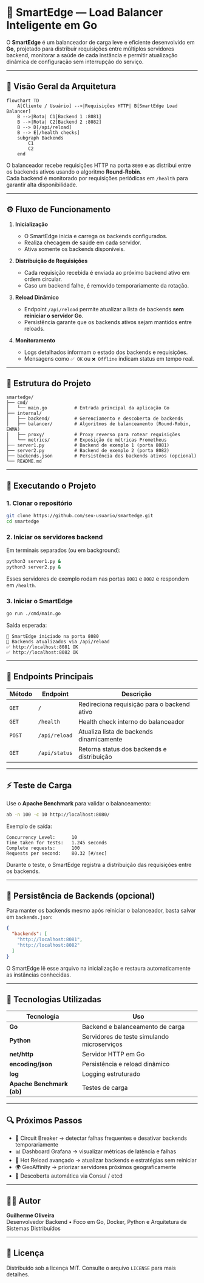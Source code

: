 # 🚀 SmartEdge — Load Balancer Inteligente em Go

O **SmartEdge** é um balanceador de carga leve e eficiente desenvolvido em **Go**, projetado para distribuir requisições entre múltiplos servidores backend, monitorar a saúde de cada instância e permitir atualização dinâmica de configuração sem interrupção do serviço.

---

## 🧠 Visão Geral da Arquitetura

```mermaid
flowchart TD
    A[Cliente / Usuário] -->|Requisições HTTP| B[SmartEdge Load Balancer]
    B -->|Rota| C1[Backend 1 :8081]
    B -->|Rota| C2[Backend 2 :8082]
    B --> D[/api/reload]
    B --> E[/health checks]
    subgraph Backends
        C1
        C2
    end
```

O balanceador recebe requisições HTTP na porta `8080` e as distribui entre os backends ativos usando o algoritmo **Round-Robin**.  
Cada backend é monitorado por requisições periódicas em `/health` para garantir alta disponibilidade.

---

## ⚙️ Fluxo de Funcionamento

1. **Inicialização**
   - O SmartEdge inicia e carrega os backends configurados.
   - Realiza checagem de saúde em cada servidor.
   - Ativa somente os backends disponíveis.

2. **Distribuição de Requisições**
   - Cada requisição recebida é enviada ao próximo backend ativo em ordem circular.
   - Caso um backend falhe, é removido temporariamente da rotação.

3. **Reload Dinâmico**
   - Endpoint `/api/reload` permite atualizar a lista de backends **sem reiniciar o servidor Go**.
   - Persistência garante que os backends ativos sejam mantidos entre reloads.

4. **Monitoramento**
   - Logs detalhados informam o estado dos backends e requisições.
   - Mensagens como `✅ OK` ou `❌ Offline` indicam status em tempo real.

---

## 🧩 Estrutura do Projeto

```
smartedge/
├── cmd/
│   └── main.go          # Entrada principal da aplicação Go
├── internal/
│   ├── backend/         # Gerenciamento e descoberta de backends
│   ├── balancer/        # Algoritmos de balanceamento (Round-Robin, EWMA)
│   ├── proxy/           # Proxy reverso para rotear requisições
│   └── metrics/         # Exposição de métricas Prometheus
├── server1.py           # Backend de exemplo 1 (porta 8081)
├── server2.py           # Backend de exemplo 2 (porta 8082)
├── backends.json        # Persistência dos backends ativos (opcional)
└── README.md
```

---

## 🧪 Executando o Projeto

### 1. Clonar o repositório
```bash
git clone https://github.com/seu-usuario/smartedge.git
cd smartedge
```

### 2. Iniciar os servidores backend
Em terminais separados (ou em background):
```bash
python3 server1.py &
python3 server2.py &
```

Esses servidores de exemplo rodam nas portas `8081` e `8082` e respondem em `/health`.

### 3. Iniciar o SmartEdge
```bash
go run ./cmd/main.go
```

Saída esperada:
```
🚀 SmartEdge iniciado na porta 8080
🔄 Backends atualizados via /api/reload
✅ http://localhost:8081 OK
✅ http://localhost:8082 OK
```

---

## 🧠 Endpoints Principais

| Método | Endpoint        | Descrição |
|--------|-----------------|------------|
| `GET`  | `/`             | Redireciona requisição para o backend ativo |
| `GET`  | `/health`       | Health check interno do balanceador |
| `POST` | `/api/reload`   | Atualiza lista de backends dinamicamente |
| `GET`  | `/api/status`   | Retorna status dos backends e distribuição |

---

## ⚡ Teste de Carga

Use o **Apache Benchmark** para validar o balanceamento:

```bash
ab -n 100 -c 10 http://localhost:8080/
```

Exemplo de saída:
```
Concurrency Level:      10
Time taken for tests:   1.245 seconds
Complete requests:      100
Requests per second:    80.32 [#/sec]
```

Durante o teste, o SmartEdge registra a distribuição das requisições entre os backends.

---

## 💾 Persistência de Backends (opcional)

Para manter os backends mesmo após reiniciar o balanceador, basta salvar em `backends.json`:

```json
{
  "backends": [
    "http://localhost:8081",
    "http://localhost:8082"
  ]
}
```

O SmartEdge lê esse arquivo na inicialização e restaura automaticamente as instâncias conhecidas.

---

## 🧱 Tecnologias Utilizadas

| Tecnologia | Uso |
|-------------|-----|
| **Go** | Backend e balanceamento de carga |
| **Python** | Servidores de teste simulando microserviços |
| **net/http** | Servidor HTTP em Go |
| **encoding/json** | Persistência e reload dinâmico |
| **log** | Logging estruturado |
| **Apache Benchmark (ab)** | Testes de carga |

---

## 🔍 Próximos Passos

- 🧱 Circuit Breaker → detectar falhas frequentes e desativar backends temporariamente  
- 📊 Dashboard Grafana → visualizar métricas de latência e falhas  
- 🔁 Hot Reload avançado → atualizar backends e estratégias sem reiniciar  
- 🌍 GeoAffinity → priorizar servidores próximos geograficamente  
- 💾 Descoberta automática via Consul / etcd

---

## 👨‍💻 Autor

**Guilherme Oliveira**  
Desenvolvedor Backend • Foco em Go, Docker, Python e Arquitetura de Sistemas Distribuídos

---

## 🏁 Licença

Distribuído sob a licença MIT. Consulte o arquivo `LICENSE` para mais detalhes.
